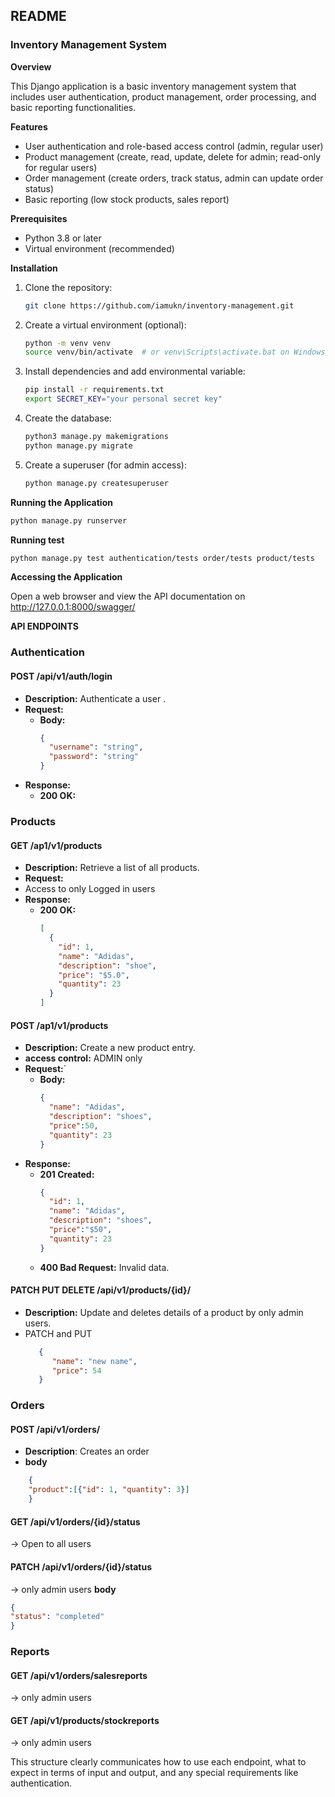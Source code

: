 ## README

### Inventory Management System

**Overview**

This Django application is a basic inventory management system that includes user authentication, product management, order processing, and basic reporting functionalities.

**Features**

* User authentication and role-based access control (admin, regular user)
* Product management (create, read, update, delete for admin; read-only for regular users)
* Order management (create orders, track status, admin can update order status)
* Basic reporting (low stock products, sales report)

**Prerequisites**

* Python 3.8 or later
* Virtual environment (recommended)

**Installation**

1. Clone the repository:
   ```bash
   git clone https://github.com/iamukn/inventory-management.git
   ```
2. Create a virtual environment (optional):
   ```bash
   python -m venv venv
   source venv/bin/activate  # or venv\Scripts\activate.bat on Windows
   ```
3. Install dependencies and add environmental variable:
   ```bash
   pip install -r requirements.txt
   export SECRET_KEY="your personal secret key"
   ```
4. Create the database:
   ```bash
   python3 manage.py makemigrations
   python manage.py migrate
   ```
5. Create a superuser (for admin access):
   ```bash
   python manage.py createsuperuser
   ```

**Running the Application**

```bash
python manage.py runserver
```

**Running test**
```bash
python manage.py test authentication/tests order/tests product/tests
```
**Accessing the Application**

Open a web browser and view the API documentation on http://127.0.0.1:8000/swagger/

**API ENDPOINTS**
### Authentication

#### POST /api/v1/auth/login
- **Description:** Authenticate a user .
- **Request:**
  - **Body:** 
    ```json
    {
      "username": "string",
      "password": "string"
    }
    ```
- **Response:**
  - **200 OK:** 

### Products

#### GET /ap1/v1/products
- **Description:** Retrieve a list of all products.
- **Request:**
- Access to only Logged in users 
- **Response:**
  - **200 OK:**
    ```json
    [
      {
        "id": 1,
        "name": "Adidas",
        "description": "shoe",
        "price": "$5.0",
        "quantity": 23
      }
    ]
    ```

#### POST /ap1/v1/products
- **Description:** Create a new product entry.
- **access control:** ADMIN only 
- **Request:**`
  - **Body:**
    ```json
    {
      "name": "Adidas",
      "description": "shoes",
      "price":50,
      "quantity": 23
    }
    ```
- **Response:**
  - **201 Created:** 
    ```json
    {
      "id": 1,
      "name": "Adidas",
      "description": "shoes",
      "price":"$50",
      "quantity": 23
    }
    ```
  - **400 Bad Request:** Invalid data.

#### PATCH  PUT  DELETE /api/v1/products/{id}/
- **Description:** Update and deletes details of a product by only admin users.
- PATCH and PUT
  ``` json
     {
        "name": "new name",
        "price": 54
     }
  ```

### Orders

#### POST /api/v1/orders/
- **Description**: Creates an order
- **body**
```json
    {
    "product":[{"id": 1, "quantity": 3}]
    } 
```
#### GET /api/v1/orders/{id}/status
-> Open to all users

#### PATCH /api/v1/orders/{id}/status
-> only admin users
**body**
``` json
{
"status": "completed"
}
```

### Reports
#### GET /api/v1/orders/salesreports
-> only admin users
#### GET /api/v1/products/stockreports
-> only admin users



This structure clearly communicates how to use each endpoint, what to expect in terms of input and output, and any special requirements like authentication.
